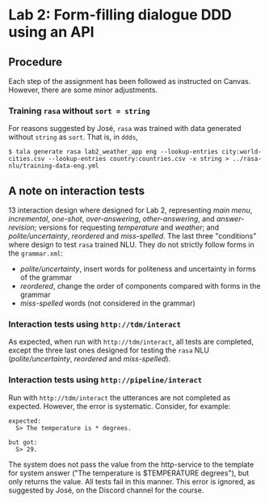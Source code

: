 # Lab 2: Form-filling dialogue DDD using an API
## Procedure
Each step of the assignment has been followed as instructed on Canvas. However, there are some minor adjustments.
### Training `rasa` without `sort = string`
For reasons suggested by José, `rasa` was trained with data generated without `string` as `sort`. That is, in `ddds`,

```
$ tala generate rasa lab2_weather_app eng --lookup-entries city:world-cities.csv --lookup-entries country:countries.csv -x string > ../rasa-nlu/training-data-eng.yml 
```
## A note on interaction tests
13 interaction design where designed for Lab 2, representing *main menu*, *incremental*, *one-shot*, *over-answering*, *other-answering*, and *answer-revision*; versions for requesting *temperature* and *weather*; and *polite/uncertainty*, *reordered* and *miss-spelled*. The last three "conditions" where design to test `rasa` trained NLU. They do not strictly follow forms in the `grammar.xml`:

-	*polite/uncertainty*, insert words for politeness and uncertainty in forms of the grammar
-	*reordered*, change the order of components compared with forms in the grammar
-	*miss-spelled* words (not considered in the grammar)

### Interaction tests using `http://tdm/interact`
As expected, when run with `http://tdm/interact`, all tests are completed, except the three last ones designed for testing the `rasa` NLU (*polite/uncertainty*, *reordered* and *miss-spelled*). 
### Interaction tests using `http://pipeline/interact`
Run with `http://tdm/interact` the utterances are not completed as expected. However, the error is systematic. Consider, for example: 
```
expected:
  S> The temperature is * degrees.

but got:
  S> 29.
```
The system does not pass the value from the http-service to the template for system answer ("The temperature is $TEMPERATURE degrees"), but only returns the value. All tests fail in this manner. This error is ignored, as suggested by José, on the Discord channel for the course. 
